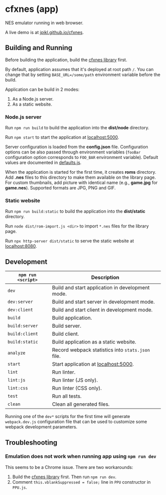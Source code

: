 # cfxnes (app)

NES emulator running in web browser.

A live demo is at [jpikl.github.io/cfxnes](https://jpikl.github.io/cfxnes).

## Building and Running

Before building the application, build the [cfxnes library](../lib) first.

By default, application assumes that it's deployed at root path `/`.
You can change that by setting `BASE_URL=/some/path` environment variable before the build.

Application can be build in 2 modes:

1. As a Node.js server.
2. As a static website.

### Node.js server

Run `npm run build` to build the application into the **dist/node** directory.

Run `npm start` to start the application at [localhost:5000](http://localhost:5000).

Server configuration is loaded from the **config.json** file.
Configuration options can be also passed through environment variables (`fooBar` configuration option corresponds to `FOO_BAR` environment variable).
Default values are documented in [defaults.js](src/server/config/defaults.js).

When the application is started for the first time, it creates **roms** directory.
Add **.nes** files to this directory to make them available on the library page.
For custom thumbnails, add picture with identical name (e.g., **game.jpg** for **game.nes**). Supported formats are JPG, PNG and GIF.

### Static website

Run `npm run build:static` to build the application into the **dist/static** directory.

Run `node dist/rom-import.js <dir>` to import `*.nes` files for the library page.

Run `npx http-server dist/static` to serve the static website at [localhost:8080](http://localhost:8080).

## Development

| `npm run <script>` | Description                                                   |
| ------------------ | ------------------------------------------------------------- |
| `dev`              | Build and start application in development mode.              |
| `dev:server`       | Build and start server in development mode.                   |
| `dev:client`       | Build and start client in development mode.                   |
| `build`            | Build application.                                            |
| `build:server`     | Build server.                                                 |
| `build:client`     | Build client.                                                 |
| `build:static`     | Build application as a static website.                        |
| `analyze`          | Record webpack statistics into `stats.json` file.             |
| `start`            | Start application at [localhost:5000](http://localhost:5000). |
| `lint`             | Run linter.                                                   |
| `lint:js`          | Run linter (JS only).                                         |
| `lint:css`         | Run linter (CSS only).                                        |
| `test`             | Run all tests.                                                |
| `clean`            | Clean all generated files.                                    |

Running one of the `dev*` scripts for the first time will generate `webpack.dev.js` configuration file that can be used to customize some webpack development parameters.

## Troubleshooting

### Emulation does not work when running app using `npm run dev`

This seems to be a Chrome issue. There are two workarounds:

1. Build the [cfxnes library](../lib) first. Then run `npm run dev`.
2. Comment `this.vblankSuppressed = false;` line in `PPU` constructor in `PPU.js`.
